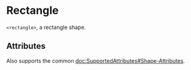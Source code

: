 # Rectangle

`<rectangle>`, a rectangle shape.

## Attributes

Also supports the common <doc:SupportedAttributes#Shape-Attributes>.
